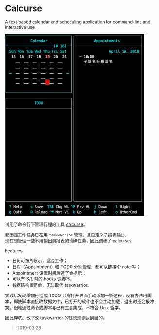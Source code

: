 # Calcurse

A text-based calendar and scheduling application for command-line and interactive use.

![Calcurse User Interface](calcurse.jpg)

试用了命令行下管理行程的工具 [calcurse](https://calcurse.org/)。

起因是工作任务已在用 `taskwarrior` 管理，且自定义了报表输出。  
现在想管理一些不用输出到报表的琐碎任务，因此调研了 calcurse。

Features:

- 日历可按周展示，适合工作；
- 日程（Appointment）和 TODO 分别管理，都可以链接个 note 写；
- Appointment 设置时间后近了会提示；
- 可以有 S/L 时的 hooks 调脚本。
- 数据结构很简单，无法取代 taskwarrior。

实践后发现增加行程或 TODO 只有打开界面手动添加一条途径，没有办法用脚本，即使脚本直接改数据文件，已打开的软件也不会主动加载，退出时还会报冲突。很难通过命令或脚本与已有工具集成，不符合 Unix 哲学。

因此弃坑。改了改 taskwarrior 的过滤规则达到目的。

> 2019-03-28
